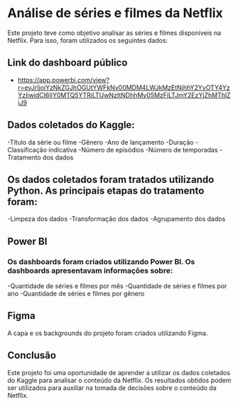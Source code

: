 # Análise de séries e filmes da Netflix

Este projeto teve como objetivo analisar as séries e filmes disponíveis na Netflix. Para isso, foram utilizados os seguintes dados:

## Link do dashboard público 

 - https://app.powerbi.com/view?r=eyJrIjoiYzNkZGJhOGUtYWFkNy00MDM4LWJkMzEtNjhhY2YyOTY4YzYzIiwidCI6IjY0MTQ5YTRiLTUwNzItNDhhMy05MzFiLTJmY2EzYjZhMThlZiJ9

## Dados coletados do Kaggle:
-Título da série ou filme
-Gênero
-Ano de lançamento
-Duração
-Classificação indicativa
-Número de episódios
-Número de temporadas
-Tratamento dos dados

## Os dados coletados foram tratados utilizando Python. As principais etapas do tratamento foram:

-Limpeza dos dados
-Transformação dos dados
-Agrupamento dos dados

## Power BI

### Os dashboards foram criados utilizando Power BI. Os dashboards apresentavam informações sobre:

-Quantidade de séries e filmes por mês
-Quantidade de séries e filmes por ano
-Quantidade de séries e filmes por gênero

## Figma

A capa e os backgrounds do projeto foram criados utilizando Figma.

## Conclusão

Este projeto foi uma oportunidade de aprender a utilizar os dados coletados do Kaggle para analisar o conteúdo da Netflix. Os resultados obtidos podem ser utilizados para auxiliar na tomada de decisões sobre o conteúdo da Netflix.